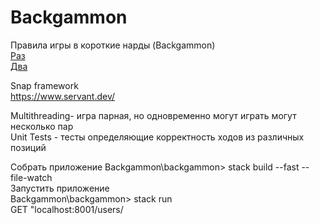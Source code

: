 # Backgammon
Правила игры в короткие нарды (Backgammon)
<br>
[Раз](https://www.youtube.com/watch?v=FchG_3D6sP0)
<br>
[Два](https://www.youtube.com/watch?v=8M27BLILyaE)

Snap framework
<br>
https://www.servant.dev/

Multithreading- игра парная, но одновременно могут играть могут несколько пар 
<br>
Unit Tests - тесты определяющие корректность ходов из различных позиций

Собрать приложение
Backgammon\backgammon> stack build --fast --file-watch
<br>
Запустить приложение <br>
Backgammon\backgammon> stack run <br>
GET "localhost:8001/users/





 
